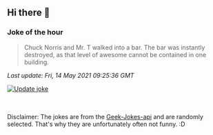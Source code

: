 ## Hi there 👋

### Joke of the hour
<!-- joke -->
>Chuck Norris and Mr. T walked into a bar. The bar was instantly destroyed, as that level of awesome cannot be contained in one building.
<!-- /joke -->

*Last update: Fri, 14 May 2021 09:25:36 GMT*

[![Update joke](https://github.com/nclskfm/nclskfm/actions/workflows/joke.yml/badge.svg)](https://github.com/nclskfm/nclskfm/actions/workflows/joke.yml)

<br><br>
Disclaimer: The jokes are from the [Geek-Jokes-api](https://github.com/sameerkumar18/geek-joke-api) and are randomly selected. That's why they are unfortunately often not funny. :D
